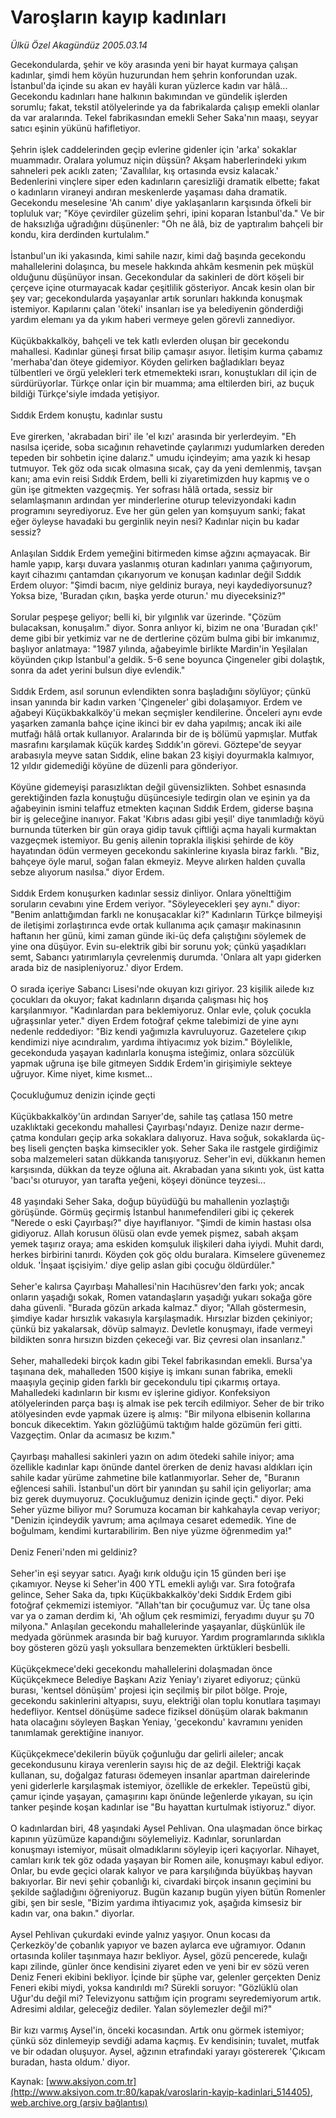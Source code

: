 # Varoşların kayıp kadınları

*Ülkü Özel Akagündüz 2005.03.14*

<div class="pNewsDetailMainContent" itemprop="articleBody">
 Gecekondularda, şehir ve köy arasında yeni bir hayat kurmaya çalışan kadınlar, şimdi hem köyün huzurundan hem şehrin konforundan uzak. İstanbul'da içinde su akan ev hayâli kuran yüzlerce kadın var hâlâ... Gecekondu kadınları hane halkının bakımından ve gündelik işlerden sorumlu; fakat, tekstil atölyelerinde ya da  fabrikalarda çalışıp emekli olanlar da var aralarında. Tekel fabrikasından emekli Seher Saka'nın maaşı, seyyar satıcı eşinin yükünü hafifletiyor.
 <br/>
 <br/>
 Şehrin işlek caddelerinden geçip evlerine gidenler için 'arka' sokaklar muammadır. Oralara yolumuz niçin düşsün? Akşam haberlerindeki yıkım sahneleri pek acıklı zaten; 'Zavallılar, kış ortasında evsiz kalacak.' Bedenlerini vinçlere siper eden kadınların çaresizliği dramatik elbette; fakat o kadınların viraneyi andıran meskenlerde yaşaması daha dramatik. Gecekondu meselesine 'Ah canım' diye yaklaşanların karşısında öfkeli bir topluluk var; "Köye çevirdiler güzelim şehri, ipini koparan İstanbul'da." Ve bir de haksızlığa uğradığını düşünenler: "Oh ne âlâ, biz de yaptıralım bahçeli bir kondu, kira derdinden kurtulalım."
 <br/>
 <br/>
 İstanbul'un iki yakasında, kimi sahile nazır, kimi dağ başında gecekondu mahallelerini dolaşınca, bu mesele hakkında ahkâm kesmenin pek müşkül olduğunu düşünüyor insan. Gecekondular da sakinleri de dört köşeli bir çerçeve içine oturmayacak kadar çeşitlilik gösteriyor. Ancak kesin olan bir şey var; gecekondularda yaşayanlar artık sorunları hakkında konuşmak istemiyor. Kapılarını çalan 'öteki' insanları ise ya belediyenin gönderdiği yardım elemanı ya da yıkım haberi vermeye gelen görevli zannediyor.
 <br/>
 <br/>
 Küçükbakkalköy, bahçeli ve tek katlı evlerden oluşan bir gecekondu mahallesi. Kadınlar güneşi fırsat bilip çamaşır asıyor. İletişim kurma çabamız 'merhaba'dan öteye gidemiyor. Köyden gelirken bağladıkları beyaz tülbentleri ve örgü yelekleri terk etmemekteki ısrarı, konuştukları dil için de sürdürüyorlar. Türkçe onlar için bir muamma; ama eltilerden biri, az buçuk bildiği Türkçe'siyle imdada yetişiyor.
 <br/>
 <br/>
 Sıddık Erdem konuştu, kadınlar sustu
 <br/>
 <br/>
 Eve girerken, 'akrabadan biri' ile 'el kızı' arasında bir yerlerdeyim. "Eh nasılsa içeride, soba sıcağının rehavetinde çaylarımızı yudumlarken dereden tepeden bir sohbetin içine dalarız." umudu içindeyim; ama yazık ki hesap tutmuyor. Tek göz oda sıcak olmasına sıcak, çay da yeni demlenmiş, tavşan kanı; ama evin reisi Sıddık Erdem, belli ki ziyaretimizden huy kapmış ve o gün işe gitmekten vazgeçmiş. Yer sofrası hâlâ ortada, sessiz bir selamlaşmanın ardından yer minderlerine oturup televizyondaki kadın programını seyrediyoruz. Eve her gün gelen yan komşuyum sanki; fakat eğer öyleyse havadaki bu gerginlik neyin nesi? Kadınlar niçin bu kadar sessiz?
 <br/>
 <br/>
 Anlaşılan Sıddık Erdem yemeğini bitirmeden kimse ağzını açmayacak. Bir hamle yapıp, karşı duvara yaslanmış oturan kadınları yanıma çağırıyorum, kayıt cihazımı çantamdan çıkarıyorum ve konuşan kadınlar değil Sıddık Erdem oluyor: "Şimdi bacım, niye geldiniz buraya, neyi kaydediyorsunuz? Yoksa bize, 'Buradan çıkın, başka yerde oturun.' mu diyeceksiniz?"
 <br/>
 <br/>
 Sorular peşpeşe geliyor; belli ki, bir yılgınlık var üzerinde. "Çözüm bulacaksan, konuşalım." diyor. Sonra anlıyor ki, bizim ne ona 'Buradan çık!' deme gibi bir yetkimiz var ne de dertlerine çözüm bulma gibi bir imkanımız, başlıyor anlatmaya: "1987 yılında, ağabeyimle birlikte Mardin'in Yeşilalan köyünden çıkıp İstanbul'a geldik. 5-6 sene boyunca Çingeneler gibi dolaştık, sonra da adet yerini bulsun diye evlendik."
 <br/>
 <br/>
 Sıddık Erdem, asıl sorunun evlendikten sonra başladığını söylüyor; çünkü insan yanında bir kadın varken 'Çingeneler' gibi dolaşamıyor. Erdem ve ağabeyi Küçükbakkalköy'ü mekan seçmişler kendilerine. Önceleri aynı evde yaşarken zamanla bahçe içine ikinci bir ev daha yapılmış; ancak iki aile mutfağı hâlâ ortak kullanıyor. Aralarında bir de iş bölümü yapmışlar. Mutfak masrafını karşılamak küçük kardeş Sıddık'ın görevi. Göztepe'de seyyar arabasıyla meyve satan Sıddık, eline bakan 23 kişiyi doyurmakla kalmıyor, 12 yıldır gidemediği köyüne de düzenli para gönderiyor.
 <br/>
 <br/>
 Köyüne gidemeyişi parasızlıktan değil güvensizlikten. Sohbet esnasında gerektiğinden fazla konuştuğu düşüncesiyle tedirgin olan ve eşinin ya da ağabeyinin ismini telaffuz etmekten kaçınan Sıddık Erdem, giderse başına bir iş geleceğine inanıyor. Fakat 'Kıbrıs adası gibi yeşil' diye tanımladığı köyü burnunda tüterken bir gün oraya gidip tavuk çiftliği açma hayali kurmaktan vazgeçmek istemiyor. Bu geniş ailenin toprakla ilişkisi şehirde de köy hayatından ödün vermeyen gecekondu sakinlerine kıyasla biraz farklı. "Biz, bahçeye öyle marul, soğan falan ekmeyiz. Meyve alırken halden çuvalla sebze alıyorum nasılsa." diyor Erdem.
 <br/>
 <br/>
 Sıddık Erdem konuşurken kadınlar sessiz dinliyor. Onlara yönelttiğim soruların cevabını yine Erdem veriyor. "Söyleyecekleri şey aynı." diyor: "Benim anlattığımdan farklı ne konuşacaklar ki?" Kadınların Türkçe bilmeyişi de iletişimi zorlaştırınca evde ortak kullanıma açık çamaşır makinasının haftanın her günü, kimi zaman günde iki-üç defa çalıştığını söylemek de yine ona düşüyor. Evin su-elektrik gibi bir sorunu yok; çünkü yaşadıkları semt, Sabancı yatırımlarıyla çevrelenmiş durumda. 'Onlara alt yapı giderken arada biz de nasipleniyoruz.' diyor Erdem.
 <br/>
 <br/>
 O sırada içeriye Sabancı Lisesi'nde okuyan kızı giriyor. 23 kişilik ailede kız çocukları da okuyor; fakat kadınların dışarıda çalışması hiç hoş karşılanmıyor. "Kadınlardan para beklemiyoruz. Onlar evle, çoluk çocukla uğraşsınlar yeter." diyen Erdem fotoğraf çekme talebimizi de yine aynı nedenle reddediyor: "Biz kendi yağımızla kavruluyoruz. Gazetelere çıkıp kendimizi niye acındıralım, yardıma ihtiyacımız yok bizim." Böylelikle, gecekonduda yaşayan kadınlarla konuşma isteğimiz, onlara sözcülük yapmak uğruna işe bile gitmeyen Sıddık Erdem'in girişimiyle sekteye uğruyor. Kime niyet, kime kısmet...
 <br/>
 <br/>
 Çocukluğumuz denizin içinde geçti
 <br/>
 <br/>
 Küçükbakkalköy'ün ardından Sarıyer'de, sahile taş çatlasa 150 metre uzaklıktaki gecekondu mahallesi Çayırbaşı'ndayız. Denize nazır derme-çatma konduları geçip arka sokaklara dalıyoruz. Hava soğuk, sokaklarda üç-beş liseli gençten başka kimsecikler yok. Seher Saka ile rastgele girdiğimiz soba malzemeleri satan dükkanda tanışıyoruz. Seher'in evi, dükkanın hemen karşısında, dükkan da teyze oğluna ait. Akrabadan yana sıkıntı yok, üst katta 'bacı'sı oturuyor, yan tarafta yeğeni, köşeyi dönünce teyzesi...
 <br/>
 <br/>
 48 yaşındaki Seher Saka, doğup büyüdüğü bu mahallenin yozlaştığı görüşünde. Görmüş geçirmiş İstanbul hanımefendileri gibi iç çekerek "Nerede o eski Çayırbaşı?" diye hayıflanıyor. "Şimdi de kimin hastası olsa gidiyoruz. Allah korusun ölüsü olan evde yemek pişmez, sabah akşam yemek taşırız oraya; ama eskiden komşuluk ilişkileri daha iyiydi. Muhit dardı, herkes birbirini tanırdı. Köyden çok göç oldu buralara. Kimselere güvenemez olduk. 'İnşaat işçisiyim.' diye gelip aslan gibi çocuğu öldürdüler."
 <br/>
 <br/>
 Seher'e kalırsa Çayırbaşı Mahallesi'nin Hacıhüsrev'den farkı yok; ancak onların yaşadığı sokak, Romen vatandaşların yaşadığı yukarı sokağa göre daha güvenli. "Burada gözün arkada kalmaz." diyor; "Allah göstermesin, şimdiye kadar hırsızlık vakasıyla karşılaşmadık. Hırsızlar bizden çekiniyor; çünkü biz yakalarsak, dövüp salmayız.  Devletle konuşmayı, ifade vermeyi bildikten sonra hırsızın bizden çekeceği var. Biz çevresi olan insanlarız."
 <br/>
 <br/>
 Seher, mahalledeki birçok kadın gibi Tekel fabrikasından emekli. Bursa'ya taşınana dek, mahalleden 1500 kişiye iş imkanı sunan fabrika, emekli maaşıyla geçinip giden farklı bir gecekondulu tipi çıkarmış ortaya. Mahalledeki kadınların bir kısmı ev işlerine gidiyor. Konfeksiyon atölyelerinden parça başı iş almak ise pek tercih edilmiyor. Seher de bir triko atölyesinden evde yapmak üzere iş almış: "Bir milyona elbisenin kollarına boncuk dikecektim. Yakın gözlüğümü taktığım halde gözümün feri gitti. Vazgeçtim. Onlar da acımasız be kızım."
 <br/>
 <br/>
 Çayırbaşı mahallesi sakinleri yazın on adım ötedeki sahile iniyor; ama özellikle kadınlar kapı önünde dantel örerken de deniz havası aldıkları için sahile kadar yürüme zahmetine bile katlanmıyorlar.  Seher de, "Buranın eğlencesi sahili. İstanbul'un dört bir yanından şu sahil için geliyorlar; ama biz gerek duymuyoruz. Çocukluğumuz denizin içinde geçti." diyor. Peki Seher yüzme biliyor mu? Sorumuza kocaman bir kahkahayla cevap veriyor; "Denizin içindeydik yavrum; ama açılmaya cesaret edemedik. Yine de boğulmam, kendimi kurtarabilirim. Ben niye yüzme öğrenmedim ya!"
 <br/>
 <br/>
 Deniz Feneri'nden mi geldiniz?
 <br/>
 <br/>
 Seher'in eşi seyyar satıcı. Ayağı kırık olduğu için 15 günden beri işe çıkamıyor. Neyse ki Seher'in 400 YTL emekli aylığı var. Sıra fotoğrafa gelince, Seher Saka da, tıpkı Küçükbakkalköy'deki Sıddık Erdem gibi fotoğraf çekmemizi istemiyor. "Allah'tan bir çocuğumuz var. Üç tane olsa var ya o zaman derdim ki, 'Ah oğlum çek resmimizi, feryadımı duyur şu 70 milyona." Anlaşılan gecekondu mahallelerinde yaşayanlar, düşkünlük ile medyada görünmek arasında bir bağ kuruyor. Yardım programlarında sıklıkla boy gösteren gözü yaşlı yoksullara benzemekten ürktükleri besbelli.
 <br/>
 <br/>
 Küçükçekmece'deki gecekondu mahallelerini dolaşmadan önce Küçükçekmece Belediye Başkanı Aziz Yeniay'ı ziyaret ediyoruz; çünkü burası, 'kentsel dönüşüm' projesi için seçilmiş bir pilot bölge. Proje, gecekondu sakinlerini altyapısı, suyu, elektriği olan toplu konutlara taşımayı hedefliyor. Kentsel dönüşüme sadece fiziksel dönüşüm olarak bakmanın hata olacağını söyleyen Başkan Yeniay, 'gecekondu' kavramını yeniden tanımlamak gerektiğine inanıyor.
 <br/>
 <br/>
 Küçükçekmece'dekilerin büyük çoğunluğu dar gelirli aileler; ancak gecekondusunu kiraya verenlerin sayısı hiç de az değil. Elektriği kaçak kullanan, su, doğalgaz faturası ödemeyen insanlar apartman dairelerinde yeni giderlerle karşılaşmak istemiyor, özellikle de erkekler. Tepeüstü gibi, çamur içinde yaşayan, çamaşırını kapı önünde leğenlerde yıkayan, su için tanker peşinde koşan kadınlar ise "Bu hayattan kurtulmak istiyoruz." diyor.
 <br/>
 <br/>
 O kadınlardan biri, 48 yaşındaki Aysel Pehlivan. Ona ulaşmadan önce birkaç kapının yüzümüze kapandığını söylemeliyiz. Kadınlar, sorunlardan konuşmayı istemiyor, müsait olmadıklarını söyleyip içeri kaçıyorlar. Nihayet, camları kırık tek göz odada yaşayan bir Romen aile, konuşmayı kabul ediyor. Onlar, bu evde geçici olarak kalıyor ve para karşılığında büyükbaş hayvan bakıyorlar. Bir nevi şehir çobanlığı ki, civardaki birçok insanın geçimini bu şekilde sağladığını öğreniyoruz. Bugün kazanıp bugün yiyen bütün Romenler gibi, şen bir sesle, "Bizim yardıma ihtiyacımız yok, aşağıda kimsesiz bir kadın var, ona bakın." diyorlar.
 <br/>
 <br/>
 Aysel Pehlivan çukurdaki evinde yalnız yaşıyor. Onun kocası da Çerkezköy'de çobanlık yapıyor ve bazen aylarca eve uğramıyor. Odanın ortasında koliler taşınmaya hazır bekliyor. Aysel, gözü pencerede, kulağı kapı zilinde, günler önce kendisini ziyaret eden ve yeni bir ev sözü veren Deniz Feneri ekibini bekliyor. İçinde bir şüphe var, gelenler gerçekten Deniz Feneri ekibi miydi, yoksa kandırıldı mı? Sürekli soruyor: "Gözlüklü olan Uğur'du değil mi? Televizyonu sattığım için programı seyredemiyorum artık. Adresimi aldılar, geleceğiz dediler. Yalan söylemezler değil mi?"
 <br/>
 <br/>
 Bir kızı varmış Aysel'in, önceki kocasından. Artık onu görmek istemiyor; çünkü söz dinlemeyip sevdiği adama kaçmış. Ev kendisinin; tuvalet, mutfak ve bir odadan oluşuyor. Aysel, ağzının etrafındaki yarayı göstererek 'Çıkıcam buradan, hasta oldum.' diyor.
 <br/>
</div>


Kaynak: [www.aksiyon.com.tr](http://www.aksiyon.com.tr:80/kapak/varoslarin-kayip-kadinlari_514405), [web.archive.org (arşiv bağlantısı)](http://web.archive.org/web/20150612031721/http://www.aksiyon.com.tr:80/kapak/varoslarin-kayip-kadinlari_514405)
